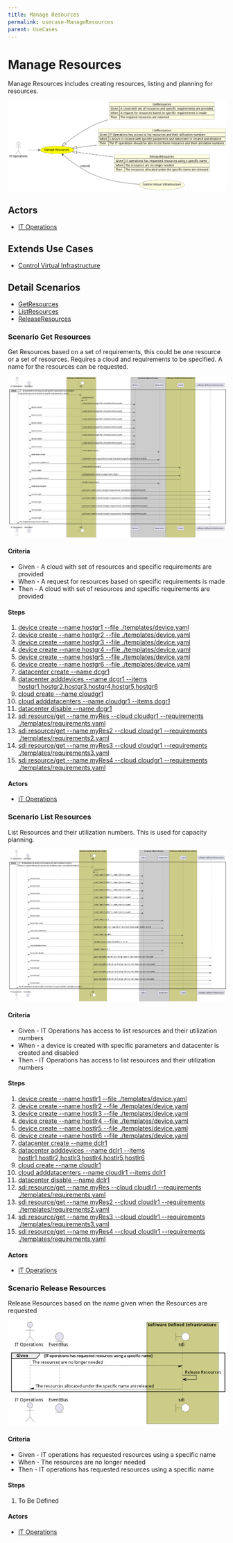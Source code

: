 ```yaml
---
title: Manage Resources
permalink: usecase-ManageResources
parent: UseCases
---
```

# Manage Resources

Manage Resources includes creating resources, listing and planning for resources.

![Activities Diagram](./Activities.png)

## Actors

* [IT Operations](actor-itops)





## Extends Use Cases

* [Control Virtual Infrastructure](usecase-ControlVirtualInfrastructure)







## Detail Scenarios

* [GetResources](#scenario-GetResources)
* [ListResources](#scenario-ListResources)
* [ReleaseResources](#scenario-ReleaseResources)



### Scenario Get Resources

Get Resources based on a set of requirements, this could be one resource or a set of resources. Requires a cloud and requirements to be specified. A name for the resources can be requested.

![Scenario GetResources](./GetResources.png)
#### Criteria

* Given - A cloud with set of resources and specific requirements are provided
* When - A request for resources based on specific requirements is made
* Then - A cloud with set of resources and specific requirements are provided

#### Steps
1. [device create --name hostgr1 --file ./templates/device.yaml](#action-device-create)
1. [device create --name hostgr2 --file ./templates/device.yaml](#action-device-create)
1. [device create --name hostgr3 --file ./templates/device.yaml](#action-device-create)
1. [device create --name hostgr4 --file ./templates/device.yaml](#action-device-create)
1. [device create --name hostgr5 --file ./templates/device.yaml](#action-device-create)
1. [device create --name hostgr6 --file ./templates/device.yaml](#action-device-create)
1. [datacenter create --name dcgr1](#action-datacenter-create)
1. [datacenter adddevices --name dcgr1 --items hostgr1,hostgr2,hostgr3,hostgr4,hostgr5,hostgr6](#action-datacenter-adddevices)
1. [cloud create --name cloudgr1](#action-cloud-create)
1. [cloud adddatacenters --name cloudgr1 --items dcgr1](#action-cloud-adddatacenters)
1. [datacenter disable --name dcgr1](#action-datacenter-disable)
1. [sdi resource/get --name myRes --cloud cloudgr1 --requirements ./templates/requirements.yaml](#action-sdi-resource-get)
1. [sdi resource/get --name myRes2 --cloud cloudgr1 --requirements ./templates/requirements2.yaml](#action-sdi-resource-get)
1. [sdi resource/get --name myRes3 --cloud cloudgr1 --requirements ./templates/requirements3.yaml](#action-sdi-resource-get)
1. [sdi resource/get --name myRes4 --cloud cloudgr1 --requirements ./templates/requirements.yaml](#action-sdi-resource-get)

#### Actors

* [IT Operations](actor-itops)



### Scenario List Resources

List Resources and their utilization numbers. This is used for capacity planning.

![Scenario ListResources](./ListResources.png)
#### Criteria

* Given - IT Operations has access to list resources and their utilization numbers
* When - a device is created with specific parameters and datacenter is created and disabled
* Then - IT Operations has access to list resources and their utilization numbers

#### Steps
1. [device create --name hostlr1 --file ./templates/device.yaml](#action-device-create)
1. [device create --name hostlr2 --file ./templates/device.yaml](#action-device-create)
1. [device create --name hostlr3 --file ./templates/device.yaml](#action-device-create)
1. [device create --name hostlr4 --file ./templates/device.yaml](#action-device-create)
1. [device create --name hostlr5 --file ./templates/device.yaml](#action-device-create)
1. [device create --name hostlr6 --file ./templates/device.yaml](#action-device-create)
1. [datacenter create --name dclr1](#action-datacenter-create)
1. [datacenter adddevices --name dclr1 --items hostlr1,hostlr2,hostlr3,hostlr4,hostlr5,hostlr6](#action-datacenter-adddevices)
1. [cloud create --name cloudlr1](#action-cloud-create)
1. [cloud adddatacenters --name cloudlr1 --items dclr1](#action-cloud-adddatacenters)
1. [datacenter disable --name dclr1](#action-datacenter-disable)
1. [sdi resource/get --name myRes --cloud cloudlr1 --requirements ./templates/requirements.yaml](#action-sdi-resource-get)
1. [sdi resource/get --name myRes2 --cloud cloudlr1 --requirements ./templates/requirements2.yaml](#action-sdi-resource-get)
1. [sdi resource/get --name myRes3 --cloud cloudlr1 --requirements ./templates/requirements3.yaml](#action-sdi-resource-get)
1. [sdi resource/get --name myRes4 --cloud cloudlr1 --requirements ./templates/requirements.yaml](#action-sdi-resource-get)

#### Actors

* [IT Operations](actor-itops)



### Scenario Release Resources

Release Resources based on the name given when the Resources are requested

![Scenario ReleaseResources](./ReleaseResources.png)
#### Criteria

* Given - IT operations has requested resources using a specific name
* When - The resources are no longer needed
* Then - IT operations has requested resources using a specific name

#### Steps
1. To Be Defined

#### Actors

* [IT Operations](actor-itops)




